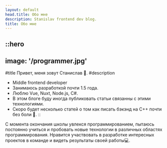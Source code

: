 ```yaml
---
layout: default
head.title: Обо мне
description: Stanislav frontend dev blog.
title: Обо мне
---
```


::hero
---
image: '/programmer.jpg'
---
#title
Привет, меня зовут Станислав 👋.
#description
- Middle frontend developer
- Занимаюсь разработкой почти 1.5 года.
- Люблю Vue, Nuxt, Node.js, C#.
- В этом блоге буду иногда публиковать статьи связанны с этими технологиями.
- Скоро будет несколько статей о том как писать бэкэнд на C++ почти без боли 🤯.
::

С момента окончания школы увлекся программированием, пытаюсь постоянно учиться и пробовать новые технологии в различных областях программирования. Нравится участвовать в разработке интересных проектов в команде и видеть результаты своей работы💻.
